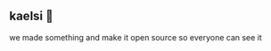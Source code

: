 ## kaelsi 👋

we made something and make it open source so everyone can see it
<!--
this is an somthing idk bye
-->
